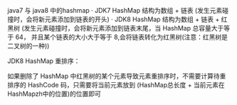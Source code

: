 java7 与 java8 中的hashmap
     · JDK7 HashMap 结构为数组 + 链表 (发生元素碰撞时，会将新元素添加到链表的开头)
     · JDK8 HashMap 结构为数组 + 链表 + 红黑树 (发生元素碰撞时，会将新元素添加到链表末尾，当 HashMap 总容量大于等于 64，
       并且某个链表的大小大于等于 8,会将链表转化为红黑树(注意：红黑树是二叉树的一种))
       
JDK8 HashMap 重排序：

   如果删除了 HashMap 中红黑树的某个元素导致元素重排序时，不需要计算待重排序的 HashCode 码，只需要将当前元素放到
   (HashMap总长度 + 当前元素在HashMapzh中的位置)的位置即可       